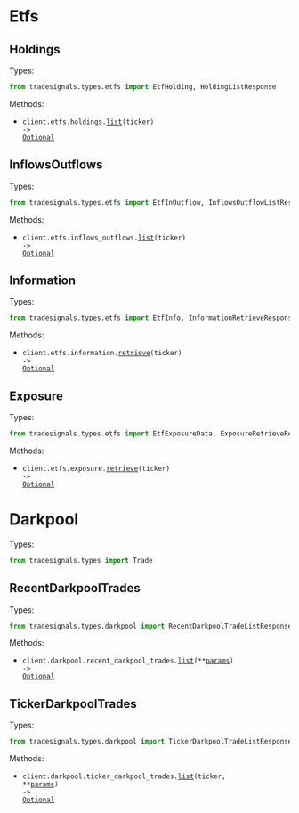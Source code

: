 # Etfs

## Holdings

Types:

```python
from tradesignals.types.etfs import EtfHolding, HoldingListResponse
```

Methods:

- <code title="get /api/etfs/{ticker}/holdings">client.etfs.holdings.<a href="./src/tradesignals/resources/etfs/holdings.py">list</a>(ticker) -> <a href="./src/tradesignals/types/etfs/holding_list_response.py">Optional</a></code>

## InflowsOutflows

Types:

```python
from tradesignals.types.etfs import EtfInOutflow, InflowsOutflowListResponse
```

Methods:

- <code title="get /api/etfs/{ticker}/in-outflow">client.etfs.inflows_outflows.<a href="./src/tradesignals/resources/etfs/inflows_outflows.py">list</a>(ticker) -> <a href="./src/tradesignals/types/etfs/inflows_outflow_list_response.py">Optional</a></code>

## Information

Types:

```python
from tradesignals.types.etfs import EtfInfo, InformationRetrieveResponse
```

Methods:

- <code title="get /api/etfs/{ticker}/info">client.etfs.information.<a href="./src/tradesignals/resources/etfs/information.py">retrieve</a>(ticker) -> <a href="./src/tradesignals/types/etfs/information_retrieve_response.py">Optional</a></code>

## Exposure

Types:

```python
from tradesignals.types.etfs import EtfExposureData, ExposureRetrieveResponse
```

Methods:

- <code title="get /api/etfs/{ticker}/exposure">client.etfs.exposure.<a href="./src/tradesignals/resources/etfs/exposure.py">retrieve</a>(ticker) -> <a href="./src/tradesignals/types/etfs/exposure_retrieve_response.py">Optional</a></code>

# Darkpool

Types:

```python
from tradesignals.types import Trade
```

## RecentDarkpoolTrades

Types:

```python
from tradesignals.types.darkpool import RecentDarkpoolTradeListResponse
```

Methods:

- <code title="get /api/darkpool/recent">client.darkpool.recent_darkpool_trades.<a href="./src/tradesignals/resources/darkpool/recent_darkpool_trades.py">list</a>(\*\*<a href="src/tradesignals/types/darkpool/recent_darkpool_trade_list_params.py">params</a>) -> <a href="./src/tradesignals/types/darkpool/recent_darkpool_trade_list_response.py">Optional</a></code>

## TickerDarkpoolTrades

Types:

```python
from tradesignals.types.darkpool import TickerDarkpoolTradeListResponse
```

Methods:

- <code title="get /api/darkpool/{ticker}">client.darkpool.ticker_darkpool_trades.<a href="./src/tradesignals/resources/darkpool/ticker_darkpool_trades.py">list</a>(ticker, \*\*<a href="src/tradesignals/types/darkpool/ticker_darkpool_trade_list_params.py">params</a>) -> <a href="./src/tradesignals/types/darkpool/ticker_darkpool_trade_list_response.py">Optional</a></code>
